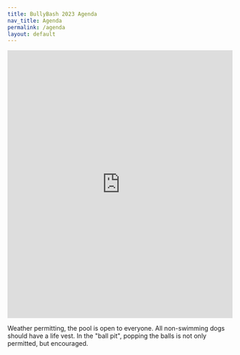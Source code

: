 ```yaml
---
title: BullyBash 2023 Agenda
nav_title: Agenda
permalink: /agenda
layout: default
---
```


<iframe src="https://calendar.google.com/calendar/embed?height=600&wkst=1&bgcolor=%23ffffff&ctz=America%2FNew_York&mode=AGENDA&showPrint=0&showNav=0&showDate=0&showCalendars=0&showTabs=0&src=ZWJjNTdiZjc5Yjk0ZDEyODE5OGM1YjBkMzgzODBjMTVmODI1YTlkYzdlMmEyYmQ1NDQ4NjUxMDE2NWY0ZjNlZEBncm91cC5jYWxlbmRhci5nb29nbGUuY29t&color=%23B39DDB&dates=20230525/20230528" width="100%" height="600px" frameborder="0" scrolling="no"></iframe>

Weather permitting, the pool is open to everyone. All non-swimming dogs should have a life vest.
In the "ball pit", popping the balls is not only permitted, but encouraged.  